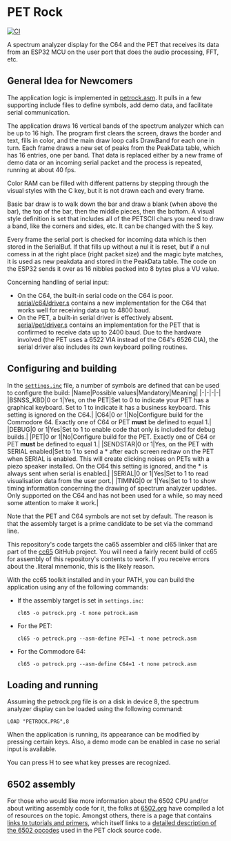 # PET Rock

[![CI](https://github.com/PlummersSoftwareLLC/PETRock/actions/workflows/CI.yml/badge.svg)](https://github.com/PlummersSoftwareLLC/PETRock/actions/workflows/CI.yml)

A spectrum analyzer display for the C64 and the PET that receives its data from an ESP32 MCU on the user port that does the audio processing, FFT, etc.

## General Idea for Newcomers

The application logic is implemented in [petrock.asm](petrock.asm). It pulls in a few supporting include files to define symbols, add demo data, and facilitate serial communication.

The application draws 16 vertical bands of the spectrum analyzer which can be up to 16 high. The program first clears the screen, draws the border and text, fills in color, and the main draw loop calls DrawBand for each one in turn. Each frame draws a new set of peaks from the PeakData table, which has 16 entries, one per band. That data is replaced either by a new frame of demo data or an incoming serial packet and the process is repeated, running at about 40 fps.

Color RAM can be filled with different patterns by stepping through the visual styles with the C key, but it is not drawn each and every frame.  

Basic bar draw is to walk down the bar and draw a blank (when above the bar), the top of the bar, then the middle pieces, then the bottom. A visual style definition is set that includes all of the PETSCII chars you need to draw a band, like the corners and sides, etc. It can be changed with the S key.

Every frame the serial port is checked for incoming data which is then stored in the SerialBuf. If that fills up without a nul it is reset, but if a nul comess in at the right place (right packet size) and the magic byte matches, it is used as new peakdata and stored in the PeakData table. The code on the ESP32 sends it over as 16 nibbles packed into 8 bytes plus a VU value.

Concerning handling of serial input:

- On the C64, the built-in serial code on the C64 is poor. [serial/c64/driver.s](serial/c64/driver.s) contains a new implementation for the C64 that works well for receiving data up to 4800 baud.
- On the PET, a built-in serial driver is effectively absent. [serial/pet/driver.s](serial/pet/driver.s) contains an implementation for the PET that is confirmed to receive data up to 2400 baud. Due to the hardware involved (the PET uses a 6522 VIA instead of the C64's 6526 CIA), the serial driver also includes its own keyboard polling routines.

## Configuring and building

In the [`settings.inc`](settings.inc) file, a number of symbols are defined that can be used to configure the build:
|Name|Possible values|Mandatory|Meaning|
|-|-|-|-|
|BSNSS_KBD|0 or 1|Yes, on the PET|Set to 0 to indicate your PET has a graphical keyboard. Set to 1 to indicate it has a business keyboard. This setting is ignored on the C64.|
|C64|0 or 1|No|Configure build for the Commodore 64. Exactly one of C64 or PET **must** be defined to equal 1.|
|DEBUG|0 or 1|Yes|Set to 1 to enable code that only is included for debug builds.|
|PET|0 or 1|No|Configure build for the PET. Exactly one of C64 or PET **must** be defined to equal 1.|
|SENDSTAR|0 or 1|Yes, on the PET with SERIAL enabled|Set to 1 to send a \* after each screen redraw on the PET when SERIAL is enabled. This will create clicking noises on PETs with a piezo speaker installed. On the C64 this setting is ignored, and the \* is always sent when serial is enabled.|
|SERIAL|0 or 1|Yes|Set to 1 to read visualisation data from the user port.|
|TIMING|0 or 1|Yes|Set to 1 to show timing information concerning the drawing of spectrum analyzer updates. Only supported on the C64 and has not been used for a while, so may need some attention to make it work.|

Note that the PET and C64 symbols are not set by default. The reason is that the assembly target is a prime candidate to be set via the command line.

This repository's code targets the ca65 assembler and cl65 linker that are part of the [cc65](https://cc65.github.io/) GitHub project. You will need a fairly recent build of cc65 for assembly of this repository's contents to work. If you receive errors about the .literal mnemonic, this is the likely reason.

With the cc65 toolkit installed and in your PATH, you can build the application using any of the following commands:

- If the assembly target is set in `settings.inc`:

  ```text
  cl65 -o petrock.prg -t none petrock.asm
  ```

- For the PET:

  ```text
  cl65 -o petrock.prg --asm-define PET=1 -t none petrock.asm
  ```

- For the Commodore 64:

  ```text
  cl65 -o petrock.prg --asm-define C64=1 -t none petrock.asm
  ```
  
## Loading and running

Assuming the petrock.prg file is on a disk in device 8, the spectrum analyzer display can be loaded using the following command:

```text
LOAD "PETROCK.PRG",8
```

When the application is running, its appearance can be modified by pressing certain keys. Also, a demo mode can be enabled in case no serial input is available.

You can press H to see what key presses are recognized.

## 6502 assembly

For those who would like more information about the 6502 CPU and/or about writing assembly code for it, the folks at [6502.org](http://www.6502.org) have compiled a lot of resources on the topic. Amongst others, there is a page that contains [links to tutorials and primers](http://www.6502.org/tutorials/), which itself links to a [detailed description of the 6502 opcodes](http://www.6502.org/tutorials/6502opcodes.html) used in the PET clock source code.
